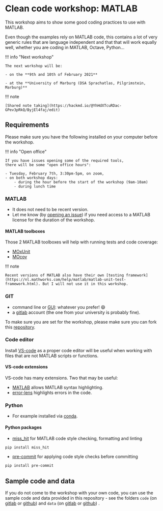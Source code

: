 # Clean code workshop: MATLAB

This workshop aims to show some good coding practices to use with MATLAB.

Even though the examples rely on MATLAB code,
this contains a lot of very generic rules that are language independent
and that that will work equally well, 
whether you are coding in MATLAB, Octave, Python...

!!! info "Next workshop"

    The next workshop will be: 

    - on the **9th and 10th of February 2021**
  
    - at the **University of Marburg (DSA Sprachatlas, Pilgrimstein, Marburg)**

!!! note

    [Shared note taking](https://hackmd.io/@YhHdXTcuRDac-GPev3pRkQ/ByjEl4faj/edit)

## Requirements

Please make sure you have the following installed on your computer before the
workshop.

!!! info "Open office"

    If you have issues opening some of the required tools, 
    there will be some "open office hours":

    - Tuesday, February 7th, 3:30pm-5pm, on zoom,
    - on both workshop days:
        - during the hour before the start of the workshop (9am-10am)
        - during lunch time 

### MATLAB

- It does not need to be recent version.
- Let me know (by
  [opening an issue](https://github.com/Remi-Gau/matlab_clean_code_workshop/issues/new))
  if you need access to a MATLAB license for the duration of the workshop.

#### MATLAB toolboxes

Those 2 MATLAB toolboxes will help with running tests and code coverage:

- [MOxUnit](https://github.com/MOxUnit/MOxUnit)
- [MOcov](https://github.com/MOcov/MOcov)

!!! note

    Recent versions of MATLAB also have their own [testing framework](https://nl.mathworks.com/help/matlab/matlab-unit-test-framework.html). But I will not use it in this workshop.

### GIT

- command line or [GUI](https://git-scm.com/downloads/guis): whatever you
  prefer! 😄
- a [gitlab](https://gitlab.com/) account (the one from your university is
  probably fine).

To make sure you are set for the workshop, please make sure you can fork this
[repository](https://gitlab.com/Remi-Gau/matlab_clean_code_workshop).

### Code editor

Install [VS-code](https://code.visualstudio.com/) as a proper code editor will
be useful when working with files that are not MATLAB scripts or functions.

#### VS-code extensions

VS-code has many extensions. Two that may be useful:

- [MATLAB](https://marketplace.visualstudio.com/items?itemName=Gimly81.matlab)
  allows MATLAB syntax highlighting.
- [error-lens](https://marketplace.visualstudio.com/items?itemName=usernamehw.errorlens)
  highlights errors in the code.

### Python

- For example installed via
  [conda](https://docs.conda.io/en/latest/miniconda.html#system-requirements).

#### Python packages

- [miss_hit](https://misshit.org/download.html) for MATLAB code style checking,
  formatting and linting

```bash
pip install miss_hit
```

- [pre-commit](https://pre-commit.com/#installation) for applying code style
  checks before committing

```bash
pip install pre-commit
```

## Sample code and data

If you do not come to the workshop with your own code, you can use the sample
code and data provided in this repository - see the folders
`code` 
(on [gitlab](https://gitlab.com/Remi-Gau/matlab_clean_code_workshop/-/tree/main/code) 
or [github](https://github.com/Remi-Gau/matlab_clean_code_workshop/tree/main/code)) 
and `data` 
(on [gitlab](https://gitlab.com/Remi-Gau/matlab_clean_code_workshop/-/tree/main/data) 
or [github](https://github.com/Remi-Gau/matlab_clean_code_workshop/tree/main/data)) .
